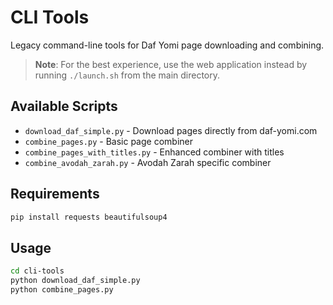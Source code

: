 # CLI Tools

Legacy command-line tools for Daf Yomi page downloading and combining.

> **Note**: For the best experience, use the web application instead by running `./launch.sh` from the main directory.

## Available Scripts

- `download_daf_simple.py` - Download pages directly from daf-yomi.com
- `combine_pages.py` - Basic page combiner 
- `combine_pages_with_titles.py` - Enhanced combiner with titles
- `combine_avodah_zarah.py` - Avodah Zarah specific combiner

## Requirements

```bash
pip install requests beautifulsoup4
```

## Usage

```bash
cd cli-tools
python download_daf_simple.py
python combine_pages.py
```